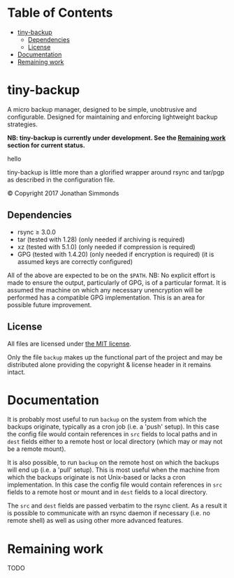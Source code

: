 # Table of Contents

- [tiny-backup](#tiny-backup)
  - [Dependencies](#dependencies)
  - [License](#license)
- [Documentation](#documentation)
- [Remaining work](#remaining-work)

# tiny-backup

A micro backup manager, designed to be simple, unobtrusive and configurable.
Designed for maintaining and enforcing lightweight backup strategies.

**NB: tiny-backup is currently under development. See the
[Remaining work](#remaining-work) section for current status.**

hello

tiny-backup is little more than a glorified wrapper around rsync and tar/pgp
as described in the configuration file.

&copy; Copyright 2017 Jonathan Simmonds


## Dependencies

- rsync &ge; 3.0.0
- tar (tested with 1.28) (only needed if archiving is required)
- xz (tested with 5.1.0) (only needed if compression is required)
- GPG (tested with 1.4.20) (only needed if encryption is required) (it is
  assumed keys are correctly configured)

All of the above are expected to be on the `$PATH`. NB: No explicit effort is
made to ensure the output, particularly of GPG, is of a particular format. It is
assumed the machine on which any necessary unencryption will be performed has
a compatible GPG implementation. This is an area for possible future
improvement.


## License

All files are licensed under
[the MIT license](https://github.com/jonsim/tiny-backup/blob/master/LICENSE).

Only the file `backup` makes up the functional part of the project and may be
distributed alone providing the copyright &amp; license header in it remains
intact.


# Documentation

It is probably most useful to run `backup` on the system from which the backups
originate, typically as a cron job (i.e. a 'push' setup). In this case the
config file would contain references in `src` fields to local paths and in
`dest` fields either to a remote host or local directory (which may or may not
be a remote mount).

It is also possible, to run `backup` on the remote host on which the backups
will end up (i.e. a 'pull' setup). This is most useful when the machine from
which the backups originate is not Unix-based or lacks a cron implementation. In
this case the config file would contain references in `src` fields to a remote
host or mount and in `dest` fields to a local directory.

The `src` and `dest` fields are passed verbatim to the rsync client. As a result
it is possible to communicate with an rsync daemon if necessary (i.e. no remote
shell) as well as using other more advanced features.


# Remaining work

TODO
